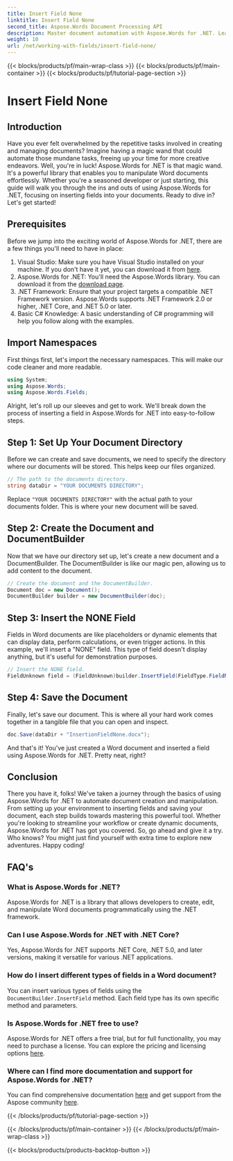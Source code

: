 ```yaml
---
title: Insert Field None
linktitle: Insert Field None
second_title: Aspose.Words Document Processing API
description: Master document automation with Aspose.Words for .NET. Learn how to insert fields step-by-step and streamline your workflow. Perfect for developers of all levels.
weight: 10
url: /net/working-with-fields/insert-field-none/
---
```


{{< blocks/products/pf/main-wrap-class >}}
{{< blocks/products/pf/main-container >}}
{{< blocks/products/pf/tutorial-page-section >}}

# Insert Field None

## Introduction

Have you ever felt overwhelmed by the repetitive tasks involved in creating and managing documents? Imagine having a magic wand that could automate those mundane tasks, freeing up your time for more creative endeavors. Well, you're in luck! Aspose.Words for .NET is that magic wand. It's a powerful library that enables you to manipulate Word documents effortlessly. Whether you're a seasoned developer or just starting, this guide will walk you through the ins and outs of using Aspose.Words for .NET, focusing on inserting fields into your documents. Ready to dive in? Let's get started!

## Prerequisites

Before we jump into the exciting world of Aspose.Words for .NET, there are a few things you'll need to have in place:

1. Visual Studio: Make sure you have Visual Studio installed on your machine. If you don't have it yet, you can download it from [here](https://visualstudio.microsoft.com/downloads/).
2. Aspose.Words for .NET: You'll need the Aspose.Words library. You can download it from the [download page](https://releases.aspose.com/words/net/).
3. .NET Framework: Ensure that your project targets a compatible .NET Framework version. Aspose.Words supports .NET Framework 2.0 or higher, .NET Core, and .NET 5.0 or later.
4. Basic C# Knowledge: A basic understanding of C# programming will help you follow along with the examples.

## Import Namespaces

First things first, let's import the necessary namespaces. This will make our code cleaner and more readable.

```csharp
using System;
using Aspose.Words;
using Aspose.Words.Fields;
```

Alright, let's roll up our sleeves and get to work. We'll break down the process of inserting a field in Aspose.Words for .NET into easy-to-follow steps.

## Step 1: Set Up Your Document Directory

Before we can create and save documents, we need to specify the directory where our documents will be stored. This helps keep our files organized.

```csharp
// The path to the documents directory.
string dataDir = "YOUR DOCUMENTS DIRECTORY";
```

Replace `"YOUR DOCUMENTS DIRECTORY"` with the actual path to your documents folder. This is where your new document will be saved.

## Step 2: Create the Document and DocumentBuilder

Now that we have our directory set up, let's create a new document and a DocumentBuilder. The DocumentBuilder is like our magic pen, allowing us to add content to the document.

```csharp
// Create the document and the DocumentBuilder.
Document doc = new Document();
DocumentBuilder builder = new DocumentBuilder(doc);
```

## Step 3: Insert the NONE Field

Fields in Word documents are like placeholders or dynamic elements that can display data, perform calculations, or even trigger actions. In this example, we'll insert a "NONE" field. This type of field doesn't display anything, but it's useful for demonstration purposes.

```csharp
// Insert the NONE field.
FieldUnknown field = (FieldUnknown)builder.InsertField(FieldType.FieldNone, false);
```

## Step 4: Save the Document

Finally, let's save our document. This is where all your hard work comes together in a tangible file that you can open and inspect.

```csharp
doc.Save(dataDir + "InsertionFieldNone.docx");
```

And that's it! You've just created a Word document and inserted a field using Aspose.Words for .NET. Pretty neat, right?

## Conclusion

There you have it, folks! We've taken a journey through the basics of using Aspose.Words for .NET to automate document creation and manipulation. From setting up your environment to inserting fields and saving your document, each step builds towards mastering this powerful tool. Whether you're looking to streamline your workflow or create dynamic documents, Aspose.Words for .NET has got you covered. So, go ahead and give it a try. Who knows? You might just find yourself with extra time to explore new adventures. Happy coding!

## FAQ's

### What is Aspose.Words for .NET?
Aspose.Words for .NET is a library that allows developers to create, edit, and manipulate Word documents programmatically using the .NET framework.

### Can I use Aspose.Words for .NET with .NET Core?
Yes, Aspose.Words for .NET supports .NET Core, .NET 5.0, and later versions, making it versatile for various .NET applications.

### How do I insert different types of fields in a Word document?
You can insert various types of fields using the `DocumentBuilder.InsertField` method. Each field type has its own specific method and parameters.

### Is Aspose.Words for .NET free to use?
Aspose.Words for .NET offers a free trial, but for full functionality, you may need to purchase a license. You can explore the pricing and licensing options [here](https://purchase.aspose.com/buy).

### Where can I find more documentation and support for Aspose.Words for .NET?
You can find comprehensive documentation [here](https://reference.aspose.com/words/net/) and get support from the Aspose community [here](https://forum.aspose.com/c/words/8).

{{< /blocks/products/pf/tutorial-page-section >}}

{{< /blocks/products/pf/main-container >}}
{{< /blocks/products/pf/main-wrap-class >}}

{{< blocks/products/products-backtop-button >}}
